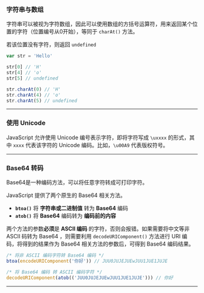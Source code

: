 ### 字符串与数组

字符串可以被视为字符数组，因此可以使用数组的方括号运算符，用来返回某个位置的字符（位置编号从0开始），等同于 `charAt()` 方法。

若该位置没有字符，则返回 `undefined`

```javascript
var str = 'Hello'

str[0] // 'H'
str[4] // 'o'
str[5] // undefined

str.charAt(0) // 'H'
str.charAt(4) // 'o'
str.charAt(5) // undefined
```

---

### 使用 **Unicode**

JavaScript 允许使用 Unicode 编号表示字符，即将字符写成 `\uxxxx` 的形式，其中 `xxxx` 代表该字符的 Unicode 编码。比如，`\u00A9` 代表版权符号。

---

### Base64 转码

Base64是一种编码方法，可以将任意字符转成可打印字符。

JavaScript 提供了两个原生的 Base64 相关方法。

- **`btoa()`** 将 **字符串或二进制值** 转为 **Base64** 编码
- **`atob()`** 将 **Base64** 编码转为 **编码前的内容**

两个方法的参数**必须**是 **ASCII 编码** 的字符，否则会报错。如果需要将中文等非 ASCII 码转为 Base64 ，则需要利用 `decodeURIComponent()` 方法进行 URI 编码，将得到的结果作为 Base64 相关方法的参数后，可得到 Base64 编码结果。

```javascript
/* 将非 ASCII 编码字符转 Base64 编码 */
btoa(encodeURIComponent('你好')) // JUU0JUJEJUEwJUU1JUE1JUJE

/* 将 Base64 编码 转 ASCII 编码字符 */
decodeURIComponent(atob(('JUU0JUJEJUEwJUU1JUE1JUJE'))) // 你好
```

---